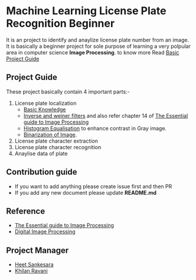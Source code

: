 # Machine Learning License Plate Recognition Beginner
It is an project to identify and anaylize license plate number from an image. It is basically a beginner project for sole purpose of learning a very polpular area in computer science **Image Processing**.
to know more Read [Basic Project Guide](docs/p-1628--number_place_recognition.pdf)

## Project Guide

These project basically contain 4 important parts:-
1. License plate localization
   * [Basic Knowledge](docs/IJETT-V10P322.pdf)
   * [Inverse and weiner filters](docs/ImageRestoration.pdf) and also refer chapter 14 of [The Essential guide to Image Processing](docs/bovik_image_processing.pdf)
   * [ Histogram Equalisation](docs/histogram_equalisation.pdf) to enhance contrast in Gray image.
   * [ Binarization of Image](docs/otsu.pdf).
1. License plate character extraction
1. License plate character recognition
1. Anaylise data of plate

## Contribution guide

* If you want to add anything please create issue first and then PR
* If you add any new document please update **README.md**

## Reference 
* [The Essential guide to Image Processing](docs/bovik_image_processing.pdf)
* [Digital Image Processing](docs/Digital_Image_Processing_2ndEd.pdf)

## Project Manager

* [Heet Sankesara](https://github.com/Hsankesara)
* [Khilan Ravani](https://github.com/khilanravani)
